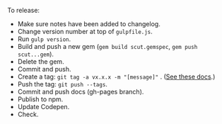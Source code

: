 To release:

- Make sure notes have been added to changelog.
- Change version number at top of `gulpfile.js`.
- Run `gulp version`.
- Build and push a new gem (`gem build scut.gemspec`, `gem push scut...gem`).
- Delete the gem.
- Commit and push.
- Create a tag: `git tag -a vx.x.x -m "[message]"` . ([See these docs](http://git-scm.com/book/en/Git-Basics-Tagging).)
- Push the tag: `git push --tags`.
- Commit and push docs (gh-pages branch).
- Publish to npm.
- Update Codepen.
- Check.
